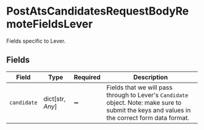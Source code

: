 # PostAtsCandidatesRequestBodyRemoteFieldsLever

Fields specific to Lever.


## Fields

| Field                                                                                                                                          | Type                                                                                                                                           | Required                                                                                                                                       | Description                                                                                                                                    |
| ---------------------------------------------------------------------------------------------------------------------------------------------- | ---------------------------------------------------------------------------------------------------------------------------------------------- | ---------------------------------------------------------------------------------------------------------------------------------------------- | ---------------------------------------------------------------------------------------------------------------------------------------------- |
| `candidate`                                                                                                                                    | dict[str, *Any*]                                                                                                                               | :heavy_minus_sign:                                                                                                                             | Fields that we will pass through to Lever's `Candidate` object. Note: make sure to submit the keys and values in the correct form data format. |